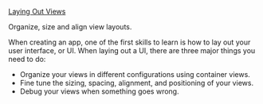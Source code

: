[Laying Out Views](https://developer.apple.com/tutorials/sample-apps/layingoutviews)

Organize, size and align view layouts.

When creating an app, one of the first skills to learn is how to lay out your user interface, or UI. When laying out a UI, there are three major things you need to do:
* Organize your views in different configurations using container views.
* Fine tune the sizing, spacing, alignment, and positioning of your views.
* Debug your views when something goes wrong.
